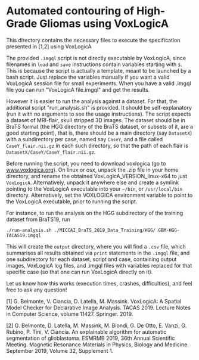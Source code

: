 # Automated contouring of High-Grade Gliomas using VoxLogicA 

This directory contains the necessary files to execute the specification presented in [1,2] using VoxLogicA

The provided `.imgql` script is not directly executable by VoxLogicA, since filenames in `load` and `save` instructions contain variables starting with `$`. This is because the script is actually a template, meant to be launched by a bash script. Just replace the variables manually if you want a valid VoxLogicA session file for small experiments. When you have a valid .imgql file you can run "VoxLogicA file.imgql" and get the results.

However it is easier to run the analysis against a dataset. For that, the additional script "run_analysis.sh" is provided. It should be self-explanatory (run it with no arguments to see the usage instructions). The script expects a dataset of MRI-flair, skull stripped 3D images. The dataset should be in BraTS format (the HGG directory of the BraTS dataset, or subsets of it, are a good starting point), that is, there should be a main directory (say `DatasetX`) with a subdirectory per case, named say `CaseY`, and a file called `CaseY_flair.nii.gz` in each such directory, so that the path of each flair is `DatasetX/CaseY/CaseY_flair.nii.gz`.

Before running the script, you need to download voxlogica (go to www.voxlogica.org). On linux or osx, unpack the .zip file in your home directory, and rename the obtained VoxLogicA_VERSION_linux-x64 to just `VoxLogicA`. Alternatively, unpack it anywhere else and create a symlink pointing to the VoxLogicA executable into your `~/bin`, or `/usr/local/bin` directory. Alternatively, set the VOXLOGICA environment variable to point to the VoxLogicA executable, prior to running the script.

For instance, to run the analysis on the HGG subdirectory of the training dataset from BraTS19, run

```./run-analysis.sh ./MICCAI_BraTS_2019_Data_Training/HGG/ GBM-HGG-TACAS19.imgql```

This will create the `output` directory, where you will find a `.csv` file, which summarises all results obtained via `print` statements in the `.imgql` file, and one subdirectory for each dataset, script and case, containing output images, VoxLogicA log files, and .imgql files with variables replaced for that specific case (so that one can run VoxLogicA directly on it).

Let us know how this works (execution times, crashes, difficulties), and feel free to ask any question!

[1] G. Belmonte, V. Ciancia, D. Latella, M. Massink. VoxLogicA: A Spatial Model Checker for Declarative Image Analysis. TACAS 2019. Lecture Notes in Computer Science, volume 11427. Springer. 2019.

[2] G. Belmonte, D. Latella, M. Massink, M. Biondi, G. De Otto, E. Vanzi, G. Rubino, P. Tini, V. Ciancia.
An explainable algorithm for automatic segmentation of glioblastoma. ESMRMB 2019, 36th Annual Scientific Meeting. Magnetic Resonance Materials in Physics, Biology and Medicine. September 2019, Volume 32, Supplement 1.
